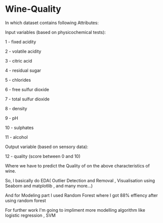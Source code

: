 # Wine-Quality

In which dataset contains following Attributes:


Input variables (based on physicochemical tests):

1 - fixed acidity

2 - volatile acidity

3 - citric acid

4 - residual sugar

5 - chlorides

6 - free sulfur dioxide

7 - total sulfur dioxide

8 - density

9 - pH

10 - sulphates

11 - alcohol

Output variable (based on sensory data):

12 - quality (score between 0 and 10)


Where we have to predict the Quality of on the above characteristics of wine.

So, I basically do EDA( Outlier Detection and Removal , Visualisation using Seaborn and matplotlib , and many more...)

And for Modeling part I used Random Forest where I got 88% effiency after using random forest

For further work I'm going to impliment more modelling algorithm like logistic regression , SVM
